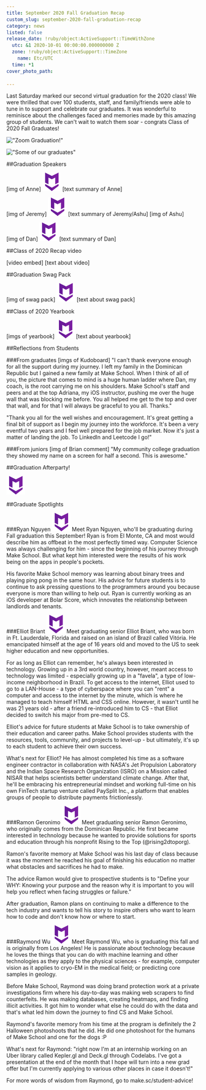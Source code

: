 ```yaml
---
title: September 2020 Fall Graduation Recap
custom_slug: september-2020-fall-graduation-recap
category: news
listed: false
release_date: !ruby/object:ActiveSupport::TimeWithZone
  utc: &1 2020-10-01 00:00:00.000000000 Z
  zone: !ruby/object:ActiveSupport::TimeZone
    name: Etc/UTC
  time: *1
cover_photo_path: 

---
```

Last Saturday marked our second virtual graduation for the 2020 class! We were thrilled that over 100 students, staff, and family/friends were able to tune in to support and celebrate our graduates. It was wonderful to reminisce about the challenges faced and memories made by this amazing group of students. We can't wait to watch them soar - congrats Class of 2020 Fall Graduates!

!["Zoom Graduation!"](https://res.cloudinary.com/makeschool/image/upload/v1601592782/Blog/Sept_2020_Grad_Group_1.png "Zoom Graduation!")

!["Some of our graduates"](https://res.cloudinary.com/makeschool/image/upload/v1601592776/Blog/Sept_2020_Grads_2.png "Some of our graduates")

##Graduation Speakers

[img of Anne]
![alt text](https://github.com/adam-p/markdown-here/raw/master/src/common/images/icon48.png "Logo Title Text 1")
[text summary of Anne]

[img of Jeremy]
![alt text](https://github.com/adam-p/markdown-here/raw/master/src/common/images/icon48.png "Logo Title Text 1")
[text summary of Jeremy/Ashu]
[img of Ashu]

[img of Dan]
![alt text](https://github.com/adam-p/markdown-here/raw/master/src/common/images/icon48.png "Logo Title Text 1")
[text summary of Dan]

##Class of 2020 Recap video

[video embed]
[text about video]

##Graduation Swag Pack

[img of swag pack]
![alt text](https://github.com/adam-p/markdown-here/raw/master/src/common/images/icon48.png "Logo Title Text 1")
[text about swag pack]

##Class of 2020 Yearbook

[imgs of yearbook]
![alt text](https://github.com/adam-p/markdown-here/raw/master/src/common/images/icon48.png "Logo Title Text 1")
[text about yearbook]

##Reflections from Students

###From graduates
[imgs of Kudoboard]
"I can't thank everyone enough for all the support during my journey. I left my family in the Dominican Republic but I gained a new family at Make School. When I think of all of you, the picture that comes to mind is a huge human ladder where Dan, my coach, is the root carrying me on his shoulders. Make School's staff and peers and at the top Adriana, my iOS instructor, pushing me over the huge wall that was blocking me before. You all helped me get to the top and over that wall, and for that I will always be graceful to you all.
Thanks."

"Thank you all for the well wishes and encouragement. It's great getting a final bit of support as I begin my journey into the workforce. It's been a very eventful two years and I feel well prepared for the job market. Now it's just a matter of landing the job. To LinkedIn and Leetcode I go!"

###From juniors
[img of Brian comment]
"My community college graduation they showed my name on a screen for half a second. This is awesome."

##Graduation Afterparty!

![alt text](https://github.com/adam-p/markdown-here/raw/master/src/common/images/icon48.png "Logo Title Text 1")


##Graduate Spotlights

###Ryan Nguyen
![alt text](https://github.com/adam-p/markdown-here/raw/master/src/common/images/icon48.png "Logo Title Text 1")
Meet Ryan Nguyen, who'll be graduating during Fall graduation this September! Ryan is from El Monte, CA and most would describe him as offbeat in the most perfectly timed way. Computer Science was always challenging for him - since the beginning of his journey through Make School. But what kept him interested were the results of his work being on the apps in people's pockets.⁠

His favorite Make School memory was learning about binary trees and playing ping pong in the same hour. His advice for future students is to continue to ask pressing questions to the programmers around you because everyone is more than willing to help out. Ryan is currently working as an iOS developer at Bolar Score, which innovates the relationship between landlords and tenants.⁠

###Elliot Briant
![alt text](https://github.com/adam-p/markdown-here/raw/master/src/common/images/icon48.png "Logo Title Text 1")
Meet graduating senior Elliot Briant, who was born in Ft. Lauderdale, Florida and raised on an island of Brazil called Vitória. He emancipated himself at the age of 16 years old and moved to the US to seek higher education and new opportunities.⁠⠀

For as long as Elliot can remember, he's always been interested in technology. Growing up in a 3rd world country, however, meant access to technology was limited - especially growing up in a "favela", a type of low-income neighborhood in Brazil. To get access to the internet, Elliot used to go to a LAN-House - a type of cyberspace where you can "rent" a computer and access to the internet by the minute, which is where he managed to teach himself HTML and CSS online. However, it wasn't until he was 21 years old - after a friend re-introduced him to CS - that Elliot decided to switch his major from pre-med to CS.⁠⠀

Elliot's advice for future students at Make School is to take ownership of their education and career paths. Make School provides students with the resources, tools, community, and projects to level-up - but ultimately, it's up to each student to achieve their own success.⁠⠀

What's next for Elliot? He has almost completed his time as a software engineer contractor in collaboration with NASA's Jet Propulsion Laboratory and the Indian Space Research Organization (ISRO) on a Mission called NISAR that helps scientists better understand climate change. After that, he'll be embracing his entrepreneurial mindset and working full-time on his own FinTech startup venture called PaySplit Inc., a platform that enables groups of people to distribute payments frictionlessly.⁠

###Ramon Geronimo
![alt text](https://github.com/adam-p/markdown-here/raw/master/src/common/images/icon48.png "Logo Title Text 1")
Meet graduating senior Ramon Geronimo, who originally comes from the Dominican Republic. He first became interested in technology because he wanted to provide solutions for sports and education through his nonprofit Rising to the Top (@rising2dtoporg).⁠

Ramon's favorite memory at Make School was his last day of class because it was the moment he reached his goal of finishing his education no matter what obstacles and sacrifices he had to make.⁠

The advice Ramon would give to prospective students is to "Define your WHY: Knowing your purpose and the reason why it is important to you will help you reflect when facing struggles or failure."⁠

After graduation, Ramon plans on continuing to make a difference to the tech industry and wants to tell his story to inspire others who want to learn how to code and don't know how or where to start.⁠

###Raymond Wu
![alt text](https://github.com/adam-p/markdown-here/raw/master/src/common/images/icon48.png "Logo Title Text 1")
Meet Raymond Wu, who is graduating this fall and is originally from Los Angeles! He is passionate about technology because he loves the things that you can do with machine learning and other technologies as they apply to the physical sciences - for example, computer vision as it applies to cryo-EM in the medical field; or predicting core samples in geology.⁠

Before Make School, Raymond was doing brand protection work at a private investigations firm where his day-to-day was making web scrapers to find counterfeits. He was making databases, creating heatmaps, and finding illicit activities. It got him to wonder what else he could do with the data and that's what led him down the journey to find CS and Make School.

Raymond's favorite memory from his time at the program is definitely the 2 Halloween photoshoots that he did. He did one photoshoot for the humans of Make School and one for the dogs :P⁠

What's next for Raymond: "right now I'm at an internship working on an Uber library called Kepler.gl and Deck.gl through Codelabs. I've got a presentation at the end of the month that I hope will turn into a new grad offer but I'm currently applying to various other places in case it doesn't!"⁠

For more words of wisdom from Raymond, go to make.sc/student-advice!